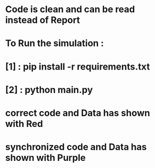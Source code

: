 # Code is clean and can be read instead of Report

# To Run the simulation :
# [1] : pip install -r requirements.txt
# [2] : python main.py

# correct code and Data has shown with Red
# synchronized code and Data has shown with Purple